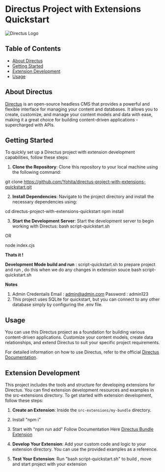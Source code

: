 # Directus Project with Extensions Quickstart

![Directus Logo](https://directus.io/_nuxt/logo-dark.8a22a14a.svg) 

## Table of Contents

- [About Directus](#about-directus)
- [Getting Started](#getting-started)
- [Extension Development](#extension-development)
- [Usage](#usage)

## About Directus

[Directus](https://directus.io/) is an open-source headless CMS that provides a powerful and flexible interface for managing your content and databases. It allows you to create, customize, and manage your content models and data with ease, making it a great choice for building content-driven applications - supercharged with APIs.


## Getting Started

To quickly set up a Directus project with extension development capabilities, follow these steps:

1. **Clone the Repository**: Clone this repository to your local machine using the following command:
   
git clone https://github.com/Yohita/directus-project-with-extensions-quickstart.git

2. **Install Dependencies**: Navigate to the project directory and install the necessary dependencies using:

cd directus-project-with-extensions-quickstart
npm install

3. **Start the Development Server**: Start the development server to begin working with Directus:
bash script-quickstart.sh

OR

node index.cjs

**Thats it !**

**Development Mode build and run** : script-quickstart.sh to prepare project and run , do this when we do any changes in extension souce
bash script-quickstart.sh

**Notes**
1. Admin Credentails
   Email : admin@admin.com
   Password : admin123
2. This project uses SQLite for quickstart, but you can connect to any other database simply by configuring the .env file.



## Usage

You can use this Directus project as a foundation for building various content-driven applications. Customize your content models, create data relationships, and extend Directus to suit your specific project requirements.

For detailed information on how to use Directus, refer to the official [Directus Documentation](https://docs.directus.io/).

## Extension Development

This project includes the tools and structure for developing extensions for Directus. You can find extension development resources and examples in the src-extensions directory. To get started with extension development, follow these steps:

1. **Create an Extension**: Inside the `src-extensions/my-bundle` directory.
  1. Install "npm i" 
  2. Start with "npm run add"
    Follow Documentation Here [Directus Bundle Extension](https://docs.directus.io/extensions/bundles.html)

4. **Develop Your Extension**: Add your custom code and logic to your extension directory. You can use the provided examples as a reference.

5. **Test Your Extension**: 
   Run "bash script-quickstart.sh" to build , move and start project with your extension
